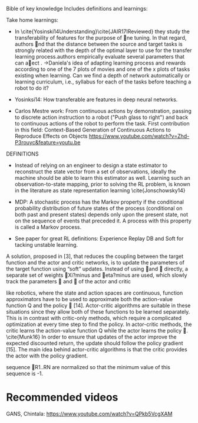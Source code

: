Bible of key knowledge
Includes definitions and learnings:


Take home learnings: 
* In \cite{Yosinski14Understanding}\cite{JAIR17IReviewed} they study the transferability of features for the purpose of ne tuning. In that regard, authors nd that the distance between the source and target tasks is strongly related with the depth of the optimal layer to use for the transfer learning process.authors empirically evaluate several parameters that can aect . ->Daniela's idea of adapting learning process and rewards according to one of the 7 plots of movies and one of the x plots of tasks existing when learning.  Can we find a depth of network automatically or learning curriculum, i.e., syllabus for each of the tasks before teaching a robot to do it?

* Yosinksi14: How transferable are features in deep neural networks. 

* Carlos Mestre work: From continuous actions by demonstration, passing to discrete action instruction to a robot ("Push glass to right") and back to continuous actions of the robot to perform the task. First contribution in this field: Context-Based Generation of Continuous Actions to Reproduce Effects on Objects https://www.youtube.com/watch?v=Zhd-P3rouyc&feature=youtu.be


DEFINITIONS

* Instead of relying on an engineer to design a state estimator
to reconstruct the state vector from a set of observations,
ideally the machine should be able to learn this estimator as
well. Learning such an observation-to-state mapping, prior to
solving the RL problem, is known in the literature as state
representation learning \cite{Jonschowsky14}


* MDP: A stochastic process has the Markov property if the conditional probability distribution of future states of the process (conditional on both past and present states) depends only upon the present state, not on the sequence of events that preceded it. A process with this property is called a Markov process. 



* See paper for great RL definitions: Experience Replay DB and Soft for tacking unstable learning.  

A solution, proposed in [3], that reduces the coupling
between the target function and the actor and critic networks,
is to update the parameters of the target function using
“soft” updates. Instead of using  and  directly, a separate
set of weights Xi?minus and eta?minus are used, which slowly track
the parameters  and  of the actor and critic

like robotics, where the state and action spaces are continuous, function approximators have to be used to approximate both the action-value function Q and
the policy  [14]. Actor-critic algorithms are suitable in these situations since they allow both of these functions to be learned separately. This is in contrast with critic-only
methods, which require a complicated optimization at every time step to find the policy.
In actor-critic methods, the critic learns the action-value
function Q while the actor learns the policy . \cite{Munk16}
In order to
ensure that updates of the actor improve the expected discounted
return, the update should follow the policy gradient
[15]. The main idea behind actor-critic algorithms is that the
critic provides the actor with the policy gradient.

sequence R1..RN are normalized so that the minimum value of this sequence is -1.



# Recommended videos
GANS, Chintala: https://www.youtube.com/watch?v=QPkb5VcgXAM
